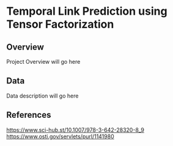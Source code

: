 # Temporal Link Prediction using Tensor Factorization

## Overview
Project Overview will go here

## Data
Data description will go here

## References
https://www.sci-hub.st/10.1007/978-3-642-28320-8_9
https://www.osti.gov/servlets/purl/1141980
